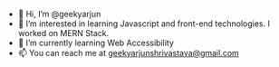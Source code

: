 - 👋 Hi, I’m @geekyarjun
- 👀 I’m interested in learning Javascript and front-end technologies. I worked on MERN Stack.
- 🌱 I’m currently learning Web Accessibility 
- 📫 You can reach me at geekyarjunshrivastava@gmail.com

<!---
geekyarjun/geekyarjun is a ✨ special ✨ repository because its `README.md` (this file) appears on your GitHub profile.
You can click the Preview link to take a look at your changes.
--->
